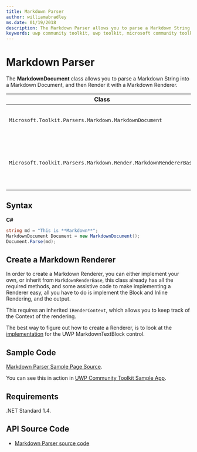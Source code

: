 ```yaml
---
title: Markdown Parser
author: williamabradley
ms.date: 01/19/2018
description: The Markdown Parser allows you to parse a Markdown String into a Markdown Document, and then Render it with a Markdown Renderer.
keywords: uwp community toolkit, uwp toolkit, microsoft community toolkit, microsoft toolkit, markdown, markdown parsing, parser, markdown rendering
---
```


# Markdown Parser

The **MarkdownDocument** class allows you to parse a Markdown String into a Markdown Document, and then Render it with a Markdown Renderer.

| Class | Purpose |
| --- | --- |
| `Microsoft.Toolkit.Parsers.Markdown.MarkdownDocument` | Represents a Markdown Document. |
| `Microsoft.Toolkit.Parsers.Markdown.Render.MarkdownRendererBase` | A base renderer for Rendering Markdown into Controls. |

## Syntax

**C#**

```csharp
string md = "This is **Markdown**";
MarkdownDocument Document = new MarkdownDocument();
Document.Parse(md);
``` 

## Create a Markdown Renderer

In order to create a Markdown Renderer, you can either implement your own, or inherit from `MarkdownRenderBase`, this class already has all the required methods, and some assistive code to make implementing a Renderer easy, all you have to do is implement the Block and Inline Rendering, and the output.

This requires an inherited `IRenderContext`, which allows you to keep track of the Context of the rendering.

The best way to figure out how to create a Renderer, is to look at the [implementation](https://github.com/Microsoft/UWPCommunityToolkit/tree/master/Microsoft.Toolkit.Uwp.UI.Controls/MarkdownTextBlock/Render) for the UWP MarkdownTextBlock control.

## Sample Code

[Markdown Parser Sample Page Source](https://github.com/Microsoft/UWPCommunityToolkit/blob/master/Microsoft.Toolkit.Uwp.SampleApp/SamplePages/MarkdownParser/MarkdownParserPage.xaml.cs).

You can see this in action in [UWP Community Toolkit Sample App](https://www.microsoft.com/store/apps/9NBLGGH4TLCQ).

## Requirements

.NET Standard 1.4.

## API Source Code

- [Markdown Parser source code](https://github.com/Microsoft/UWPCommunityToolkit/tree/master/Microsoft.Toolkit.Parsers/Markdown)